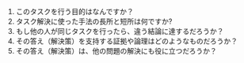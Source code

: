 1. このタスクを行う目的はなんですか？
2. タスク解決に使った手法の長所と短所は何ですか?
3. もし他の人が同じタスクを行ったら、違う結論に達するだろうか？
4. その答え（解決策）を支持する証拠や論理はどのようなものだろうか？
5. その答え（解決策）は、他の問題の解決にも役に立つだろうか？

